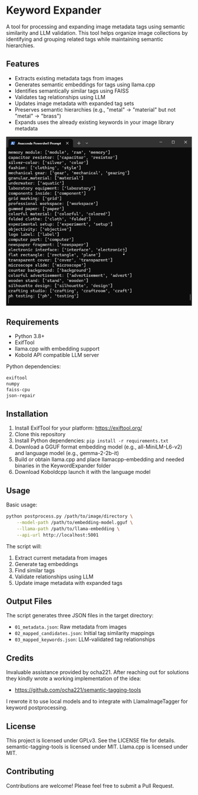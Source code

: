 # Keyword Expander

A tool for processing and expanding image metadata tags using semantic similarity and LLM validation. This tool helps organize image collections by identifying and grouping related tags while maintaining semantic hierarchies.

## Features

- Extracts existing metadata tags from images
- Generates semantic embeddings for tags using llama.cpp
- Identifies semantically similar tags using FAISS
- Validates tag relationships using LLM
- Updates image metadata with expanded tag sets
- Preserves semantic hierarchies (e.g., "metal" -> "material" but not "metal" -> "brass")
- Expands uses the already existing keywords in your image library metadata

![Screenshot](keywordexpander.gif)

## Requirements

- Python 3.8+
- ExifTool
- llama.cpp with embedding support
- Kobold API compatible LLM server

Python dependencies:
```
exiftool
numpy
faiss-cpu
json-repair
```

## Installation

1. Install ExifTool for your platform: https://exiftool.org/
2. Clone this repository
3. Install Python dependencies: `pip install -r requirements.txt`
4. Download a GGUF format embedding model (e.g., all-MiniLM-L6-v2) and language model (e.g., gemma-2-2b-it)
5. Build or obtain llama.cpp and place llamacpp-embedding and needed binaries in the KeywordExpander folder
6. Download Koboldcpp launch it with the language model
   

## Usage

Basic usage:
```bash
python postprocess.py /path/to/image/directory \
    --model-path /path/to/embedding-model.gguf \
    --llama-path /path/to/llama-embedding \
    --api-url http://localhost:5001
```

The script will:
1. Extract current metadata from images
2. Generate tag embeddings
3. Find similar tags
4. Validate relationships using LLM
5. Update image metadata with expanded tags

## Output Files

The script generates three JSON files in the target directory:
- `01_metadata.json`: Raw metadata from images
- `02_mapped_candidates.json`: Initial tag similarity mappings
- `03_mapped_keywords.json`: LLM-validated tag relationships

## Credits
Invaluable assistance provided by ocha221. After reaching out for solutions they kindly wrote a working implementation of the idea:
- https://github.com/ocha221/semantic-tagging-tools

I rewrote it to use local models and to integrate with LlamaImageTagger for keyword postprocessing. 

## License

This project is licensed under GPLv3. See the LICENSE file for details.
semantic-tagging-tools is licensed under MIT.
Llama.cpp is licensed under MIT.

## Contributing

Contributions are welcome! Please feel free to submit a Pull Request.
